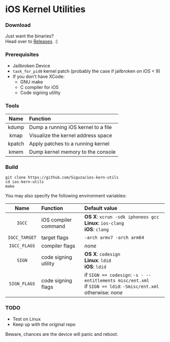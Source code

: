 # iOS Kernel Utilities

### Download

Just want the binaries?  
Head over to [Releases](https://github.com/Siguza/ios-kern-utils/releases). :)

### Prerequisites

* Jailbroken Device
* `task_for_pid0` kernel patch (probably the case if jailbroken on iOS < 9)
* If you don't have XCode:
  * GNU make
  * C compiler for iOS
  * Code signing utility

### Tools

Name | Function
:-: | :--
kdump | Dump a running iOS kernel to a file
kmap | Visualize the kernel address space
kpatch | Apply patches to a running kernel
kmem | Dump kernel memory to the console

### Build

    git clone https://github.com/Siguza/ios-kern-utils
    cd ios-kern-utils
    make

You may also specify the following environment variables:

Name | Function | Default value
:-: | :-- | :--
`IGCC` | iOS compiler command | **OS X**: `xcrun -sdk iphoneos gcc`<br>**Linux**: `ios-clang`<br>**iOS**: `clang`
`IGCC_TARGET` | target flags | `-arch armv7 -arch arm64`
`IGCC_FLAGS` | compiler flags | *none*
`SIGN` | code signing utility | **OS X**: `codesign`<br>**Linux**: `ldid`<br>**iOS**: `ldid`
`SIGN_FLAGS` | code signing flags | if `SIGN == codesign`: `-s - --entitlements misc/ent.xml`<br>if `SIGN == ldid`: `-Smisc/ent.xml`<br>otherwise: *none*

### TODO

* Test on Linux
* Keep up with the original repo

Beware, chances are the device will panic and reboot.
